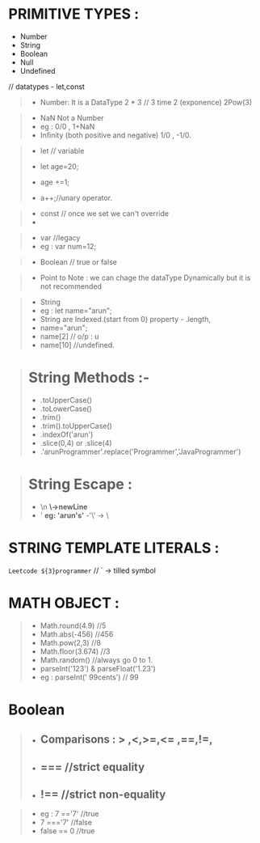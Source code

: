 # PRIMITIVE TYPES :
  - Number 
  - String
  - Boolean 
  - Null 
  - Undefined

// datatypes - let,const

> - Number:
>  It is a DataType
>  2 * 3 // 3 time 2 (exponence) 2Pow(3)

> - NaN Not a Number
> - eg : 0/0 , 1+NaN
> - Infinity (both positive and negative)
> 1/0 , -1/0.


> - let // variable
>
> - let age=20;
> - age +=1; 
> - a++;//unary operator.



> - const // once we set we can't override
> - 
 
> - var //legacy 
> - eg : var num=12;


> - Boolean // true or false
 
 
 > - Point to Note : we can chage the dataType Dynamically but it is not recommended
 
 
 
 > - String 
 > - eg : let name="arun";
 > - String are Indexed.(start from 0)
 >  property - .length,
 > - name="arun"; 
 > - name[2] // o/p : u
 > - name[10] //undefined.
 
 
 > # String Methods :- 
 > - .toUpperCase()
 > - .toLowerCase()
 > - .trim()
 > - .trim().toUpperCase()
 > - .indexOf('arun')
 > - .slice(0,4) or .slice(4)
 > - .'arunProgrammer'.replace('Programmer','JavaProgrammer')
  
  
 > # String Escape :
 > - \n   **\\->newLine**
 > - \'  **eg: 'arun\'s'** 
 > -'\\'  -> \

# STRING TEMPLATE LITERALS :
  `Leetcode ${3}programmer`     // ` -> tilled symbol
   

# MATH OBJECT :
> - Math.round(4.9) //5
> - Math.abs(-456) //456
> - Math.pow(2,3) //8
> - Math.floor(3.674) //3
> - Math.random() //always go 0 to 1.
> - parseInt('123') & parseFloat('1.23')
> - eg : parseInt('        99cents') // 99



# Boolean 
> - ## Comparisons : > ,<,>=,<= ,==,!=, 
> - ## === //strict equality 
> - ## !== //strict non-equality


> - eg : 7 =='7' //true
> -  7 ==='7' //false
> -  false == 0 //true
